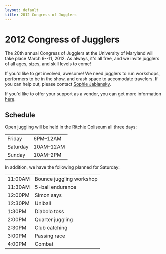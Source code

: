 ```yaml
---
layout: default
title: 2012 Congress of Jugglers
---
```


# 2012 Congress of Jugglers

The 20th annual Congress of Jugglers at the University of Maryland will
take place March 9--11, 2012. As always, it's all free, and we invite
jugglers of all ages, sizes, and skill levels to come!

If you'd like to get involved, awesome! We need jugglers to run
workshops, performers to be in the show, and crash space to accomodate
travelers. If you can help out, please contact
[Sophie Jablansky](mailto:sjablans@umd.edu).

If you'd like to offer your support as a vendor, you can get more
information [here](vendors.pdf).

## Schedule

Open juggling will be held in the Ritchie Coliseum all three days:

<table class="schedule">
<tr><td>Friday</td><td>6PM&ndash;12AM</td></tr>
<tr><td>Saturday</td><td>10AM&ndash;12AM</td></tr>
<tr><td>Sunday</td><td>10AM&ndash;2PM</td></tr>
</table>

In addition, we have the following planned for Saturday:

<table class="schedule">
<tr><td>11:00AM</td><td>Bounce juggling workshop</td></tr>
<tr><td>11:30AM</td><td>5-ball endurance</td></tr>
<tr><td>12:00PM</td><td>Simon says</td></tr>
<tr><td>12:30PM</td><td>Uniball</td></tr>
<tr><td>1:30PM</td><td>Diabolo toss</td></tr>
<tr><td>2:00PM</td><td>Quarter juggling</td></tr>
<tr><td>2:30PM</td><td>Club catching</td></tr>
<tr><td>3:00PM</td><td>Passing race</td></tr>
<tr><td>4:00PM</td><td>Combat</td></tr>
</table>

